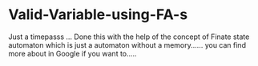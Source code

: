 # Valid-Variable-using-FA-s
Just a timepasss ...
Done this with the help of the concept of Finate state automaton which is just a automaton without a memory......
you can find more about in Google if you want to..... 
